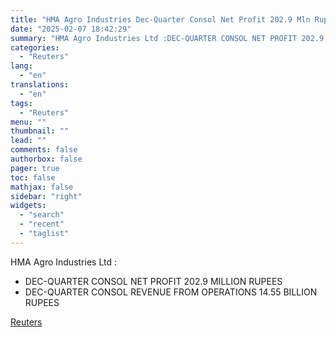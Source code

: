 ```yaml
---
title: "HMA Agro Industries Dec-Quarter Consol Net Profit 202.9 Mln Rupees"
date: "2025-02-07 18:42:29"
summary: "HMA Agro Industries Ltd :DEC-QUARTER CONSOL NET PROFIT 202.9 MILLION RUPEESDEC-QUARTER CONSOL REVENUE FROM OPERATIONS 14.55 BILLION RUPEES"
categories:
  - "Reuters"
lang:
  - "en"
translations:
  - "en"
tags:
  - "Reuters"
menu: ""
thumbnail: ""
lead: ""
comments: false
authorbox: false
pager: true
toc: false
mathjax: false
sidebar: "right"
widgets:
  - "search"
  - "recent"
  - "taglist"
---
```


HMA Agro Industries Ltd :

* DEC-QUARTER CONSOL NET PROFIT 202.9 MILLION RUPEES
* DEC-QUARTER CONSOL REVENUE FROM OPERATIONS 14.55 BILLION RUPEES

[Reuters](https://www.tradingview.com/news/reuters.com,2025:newsml_FWN3OY18K:0-hma-agro-industries-dec-quarter-consol-net-profit-202-9-mln-rupees/)
